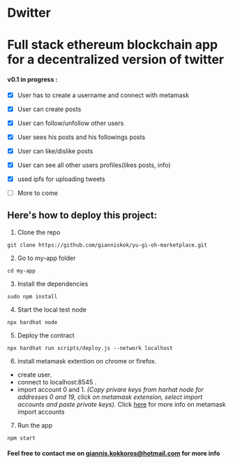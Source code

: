# Dwitter
# Full stack ethereum blockchain app for a decentralized version of twitter 

#### v0.1 in progress  :

  - [x] User has to create a username and connect with metamask
  - [x] User can create posts
  - [x] User can follow/unfollow other users
  - [x] User sees his posts and his followings posts 
  - [x] User can like/dislike posts
  - [x] User can see all other users profiles(likes posts, info)
  - [x] used ipfs for uploading tweets 
  - [ ] More to come




## __Here's how to deploy this project:__

1. Clone the repo
```shel
git clone https://github.com/gianniskok/yu-gi-oh-marketplace.git
```
2. Go to my-app folder
```shel
cd my-app
```
3. Install the dependencies
```shel
sudo npm install 
```
4. Start the local test node
```shel
npx hardhat node
```
5. Deploy the contract
```shel
npx hardhat run scripts/deploy.js --network localhost
```
6. install metamask extention on chrome or firefox.
  - create user.
  - connect to localhost:8545 .
  - import account 0 and 1.
  _(Copy privare keys from harhat node for addresses 0 and 19, click on metamask extension, select import accounts and paste private keys)._
  Click [here](https://metamask.zendesk.com/hc/en-us/articles/360015489331-How-to-import-an-Account) for more info on metamask import accounts

7. Run the app
```shel
npm start
```


#### Feel free to contact me on giannis.kokkoros@hotmail.com for more info
